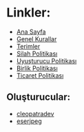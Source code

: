 # Linkler:

* [Ana Sayfa](README.md)
* [Genel Kurallar](genel-kurallar.md)
* [Terimler](terimler.md)
* [Silah Politikası](silah-politikasi.md)
* [Uyuşturucu Politikası](uyusturucu-politikasi.md)
* [Birlik Politikası](birlik-politikasi.md)
* [Ticaret Politikası](ticaret-politikasi.md)

## Oluşturucular:

- <a href="https://github.com/cleopatradev">cleopatradev</a>
- <a href="https://github.com/eserjpeg">eserjpeg</a>
